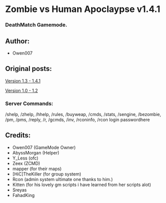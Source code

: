 ﻿# Zombie vs Human Apoclaypse v1.4.1
### DeathMatch Gamemode.


## Author:
- Owen007


## Original posts:
[Version 1.3 - 1.4.1](http://forum.sa-mp.com/showthread.php?p=3727650)

[Version 1.0 - 1.2](http://forum.sa-mp.com/showthread.php?t=609851)


### Server Commands:
/shelp, /zhelp, /hhelp, /rules, /buyweap, /cmds, /stats, /sengine, /bezombie,
/pm, /pms, /reply, /r, /gcmds, /inv, /rconinfo, /rcon login passwordhere


## Credits:
- Owen007 (GameMode Owner)
- AbyssMorgan (Helper)
- Y_Less (ofc)
- Zeex (ZCMD)
- mapper (for their maps)
- [HiC]TheKiller (for group system)
- Rcon (admin system ultimate one thanks to him.)
- Kitten (for his lovely gm scripts i have learned from her scripts alot)
- Sreyas
- FahadKing
